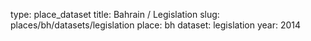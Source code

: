 type: place_dataset
title: Bahrain / Legislation
slug: places/bh/datasets/legislation
place: bh
dataset: legislation
year: 2014
